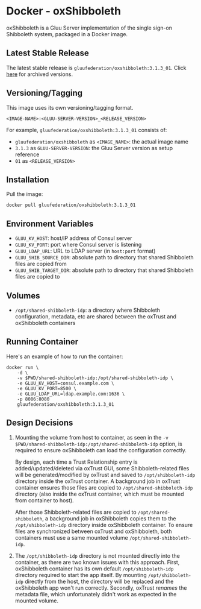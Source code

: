 # Docker - oxShibboleth

oxShibboleth is a Gluu Server implementation of the single sign-on Shibboleth system, packaged in a Docker image.

## Latest Stable Release

The latest stable release is `gluufederation/oxshibboleth:3.1.3_01`. Click [here](./CHANGES.md) for archived versions.

## Versioning/Tagging

This image uses its own versioning/tagging format.

    <IMAGE-NAME>:<GLUU-SERVER-VERSION>_<RELEASE_VERSION>

For example, `gluufederation/oxshibboleth:3.1.3_01` consists of:

- `gluufederation/oxshibboleth` as `<IMAGE_NAME>`: the actual image name
- `3.1.3` as `GLUU-SERVER-VERSION`: the Gluu Server version as setup reference
- `01` as `<RELEASE_VERSION>`

## Installation

Pull the image:

    docker pull gluufederation/oxshibboleth:3.1.3_01

## Environment Variables

- `GLUU_KV_HOST`: host/IP address of Consul server
- `GLUU_KV_PORT`: port where Consul server is listening
- `GLUU_LDAP_URL`: URL to LDAP server (in `host:port` format)
- `GLUU_SHIB_SOURCE_DIR`: absolute path to directory that shared Shibboleth files are copied from
- `GLUU_SHIB_TARGET_DIR`: absolute path to directory that shared Shibboleth files are copied to

## Volumes

- `/opt/shared-shibboleth-idp`: a directory where Shibboleth configuration, metadata, etc are shared between the oxTrust and oxShibboleth containers

## Running Container

Here's an example of how to run the container:

```
docker run \
    -d \
    -v $PWD/shared-shibboleth-idp:/opt/shared-shibboleth-idp \
    -e GLUU_KV_HOST=consul.example.com \
    -e GLUU_KV_PORT=8500 \
    -e GLUU_LDAP_URL=ldap.example.com:1636 \
    -p 8086:8080
    gluufederation/oxshibboleth:3.1.3_01
```

## Design Decisions

1.  Mounting the volume from host to container, as seen in the `-v $PWD/shared-shibboleth-idp:/opt/shared-shibboleth-idp` option, is required to ensure oxShibboleth can load the configuration correctly.

    By design, each time a Trust Relationship entry is added/updated/deleted via oxTrust GUI, some Shibboleth-related files will be generated/modified by oxTrust and saved to `/opt/shibboleth-idp` directory inside the oxTrust container. A background job in oxTrust container ensures those files are copied to `/opt/shared-shibboleth-idp` directory (also inside the oxTrust container, which must be mounted from container to host).

    After those Shibboleth-related files are copied to `/opt/shared-shibboleth`, a background job in oxShibboleth copies them to the `/opt/shibboleth-idp` directory inside oxShibboleth container. To ensure files are synchronized between oxTrust and oxShibboleth, both containers must use a same mounted volume `/opt/shared-shibboleth-idp`.

2.  The `/opt/shibboleth-idp` directory is not mounted directly into the container, as there are two known issues with this approach. First, oxShibboleth container has its own default `/opt/shibboleth-idp` directory required to start the app itself. By mounting `/opt/shibboleth-idp` directly from the host, the directory will be replaced and the oxShibboleth app won't run correctly. Secondly, oxTrust _renames_ the metadata file, which unfortunately didn't work as expected in the mounted volume.
